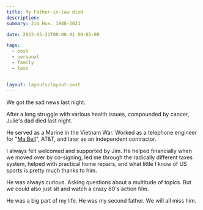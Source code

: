 ```yaml
---
title: My Father-in-law died
description:
summary: Jim Hux. 1948-2023

date: 2023-05-22T00:00:01.00-05:00

tags:
  - post
  - personal
  - family
  - loss


layout: layouts/layout-post
---
```

We got the sad news last night.

After a long struggle with various health issues, compounded by cancer, Julie's dad died last night.

He served as a Marine in the Vietnam War. Worked as a telephone engineer for "<a href="https://en.wikipedia.org/wiki/Bell_System" title="Wikipedia entry for Bell Telephone Company">Ma Bell</a>", AT&T, and later as an independent contractor.

I always felt welcomed and supported by Jim. He helped financially when we moved over by co-signing, led me through the radically different taxes system, helped with practical home repairs, and what little I know of US sports is pretty much thanks to him.

He was always curious. Asking questions about a multitude of topics. But we could also just sit and watch a crazy 80's action film.

He was a big part of my life.  He was my second father. We will all miss him.

